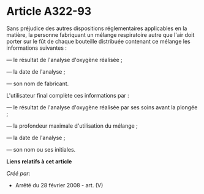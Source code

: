 # Article A322-93

Sans préjudice des autres dispositions réglementaires applicables en la matière, la personne fabriquant un mélange
respiratoire autre que l'air doit porter sur le fût de chaque bouteille distribuée contenant ce mélange les informations
suivantes :

― le résultat de l'analyse d'oxygène réalisée ;

― la date de l'analyse ;

― son nom de fabricant.

L'utilisateur final complète ces informations par :

― le résultat de l'analyse d'oxygène réalisée par ses soins avant la plongée ;

― la profondeur maximale d'utilisation du mélange ;

― la date de l'analyse ;

― son nom ou ses initiales.

**Liens relatifs à cet article**

_Créé par_:

  - Arrêté du 28 février 2008 - art. (V)
